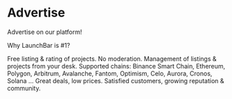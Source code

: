# Advertise
Advertise on our platform!

Why LaunchBar is #1?

Free listing & rating of projects.
No moderation.
Management of listings & projects from your desk.
Supported chains: Binance Smart Chain, Ethereum, Polygon, Arbitrum, Avalanche, Fantom, Optimism, Celo, Aurora, Cronos, Solana ...
Great deals, low prices.
Satisfied customers, growing reputation & community.

